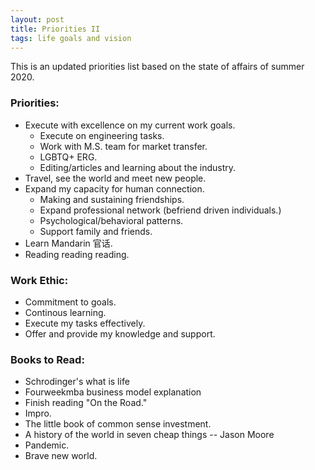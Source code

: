```yaml
---
layout: post
title: Priorities II
tags: life goals and vision
---
```


This is an updated priorities list based on the state of affairs of summer 2020. 

### Priorities:
* Execute with excellence on my current work goals.
	* Execute on engineering tasks.
	* Work with M.S. team for market transfer.
	* LGBTQ+ ERG.
	* Editing/articles and learning about the industry.
* Travel, see the world and meet new people.
* Expand my capacity for human connection.
	* Making and sustaining friendships.
	* Expand professional network (befriend driven individuals.)
	* Psychological/behavioral patterns.
	* Support family and friends.
* Learn Mandarin 官话.
* Reading reading reading.

### Work Ethic:
* Commitment to goals.
* Continous learning.
* Execute my tasks effectively.
* Offer and provide my knowledge and support.
	

### Books to Read:
* Schrodinger's what is life
* Fourweekmba business model explanation
* Finish reading "On the Road."
* Impro.
* The little book of common sense investment.
* A history of the world in seven cheap things -- Jason Moore
* Pandemic.
* Brave new world.



